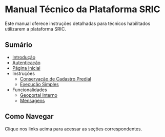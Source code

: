 # Manual Técnico da Plataforma SRIC

Este manual oferece instruções detalhadas para técnicos habilitados utilizarem a plataforma SRIC.

## Sumário
- [Introdução](introducao.md)
- [Autenticação](autenticacao.md)
- [Página Inicial](pagina_inicial.md)
- Instruções
  - [Conservação de Cadastro Predial](instrucoes/conservacao_de_cadastro_predial.md)
  - [Execução Simples](instrucoes/execucao_simples.md)
- Funcionalidades
  - [Geoportal Interno](Funcionalidades/geoportal.md)
  - [Mensagens](Funcionalidades/mensagens.md)

## Como Navegar
Clique nos links acima para acessar as seções correspondentes.
